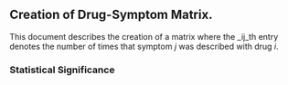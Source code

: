 ## Creation of Drug-Symptom Matrix. 

This document describes the creation of a matrix where the _ij_th entry denotes the number of times that symptom _j_ was described with drug _i_. 



### Statistical Significance

